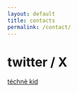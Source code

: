 ```yaml
---
layout: default
title: contacts
permalink: /contact/
---
```


# twitter / X
[téchnè kid](https://x.com/techne_kid)